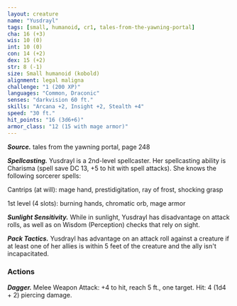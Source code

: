 ```yaml
---
layout: creature
name: "Yusdrayl"
tags: [small, humanoid, cr1, tales-from-the-yawning-portal]
cha: 16 (+3)
wis: 10 (0)
int: 10 (0)
con: 14 (+2)
dex: 15 (+2)
str: 8 (-1)
size: Small humanoid (kobold)
alignment: legal maligna
challenge: "1 (200 XP)"
languages: "Common, Draconic"
senses: "darkvision 60 ft."
skills: "Arcana +2, Insight +2, Stealth +4"
speed: "30 ft."
hit_points: "16 (3d6+6)"
armor_class: "12 (15 with mage armor)"
---
```


***Source.*** tales from the yawning portal,  page 248

***Spellcasting.*** Yusdrayl is a 2nd-level spellcaster. Her spellcasting ability is Charisma (spell save DC 13, +5 to hit with spell attacks). She knows the following sorcerer spells:

Cantrips (at will): mage hand, prestidigitation, ray of frost, shocking grasp

1st level (4 slots): burning hands, chromatic orb, mage armor

***Sunlight Sensitivity.*** While in sunlight, Yusdrayl has disadvantage on attack rolls, as well as on Wisdom (Perception) checks that rely on sight.

***Pack Tactics.*** Yusdrayl has advantage on an attack roll against a creature if at least one of her allies is within 5 feet of the creature and the ally isn't incapacitated.

### Actions

***Dagger.*** Melee Weapon Attack: +4 to hit, reach 5 ft., one target. Hit: 4 (1d4 + 2) piercing damage.
